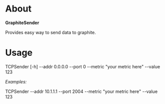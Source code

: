 # About

**GraphiteSender**

Provides easy way to send data to graphite.

# Usage

TCPSender [-h] --addr 0.0.0.0 --port 0 --metric "your metric here" --value 123

*Examples:*

TCPSender --addr 10.1.1.1 --port 2004 --metric "your metric here" --value 123

